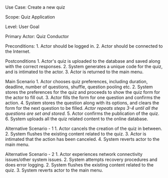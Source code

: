 Use Case: Create a new quiz

Scope: Quiz Application

Level: User Goal

Primary Actor: Quiz Conductor
   
Preconditions:
    1. Actor should be logged in.
    2. Actor should be connected to the Internet.
    
Postconditions
    1. Actor's quiz is uploaded to the database and saved along with the correct responses.
    2. System generates a unique code for the quiz, and is intimated to the actor.
    3. Actor is returned to the main menu.
    
Main Scenario
    1. Actor chooses quiz preferences, including duration, deadline, number of questions, shuffle, question pooling etc.
    2. System stores the preferences for the quiz and proceeds to show the quiz form for the actor to fill out.
    3. Actor fills the form for one question and confirms the action.
    4. System stores the question along with its options, and clears the form for the next question to be filled.
        <i>Actor repeats steps 3-4 until all the questions are set and stored.</i>
    5. Actor confirms the publication of the quiz.
    6. System uploads all the quiz related content to the online database.
                
Alternative Scenario - 1
    1. Actor cancels the creation of the quiz in between.
    2. System flushes the existing content related to the quiz.
    3. Actor is intimated that the action has been canceled.
    4. System reverts actor to the main menu.
        
Alternative Scenario - 2
    1. Actor experiences network connectivity issues/other system issues.
    2. System attempts recovery procedures and does error logging.
    2. System flushes the existing content related to the quiz.
    3. System reverts actor to the main menu.



